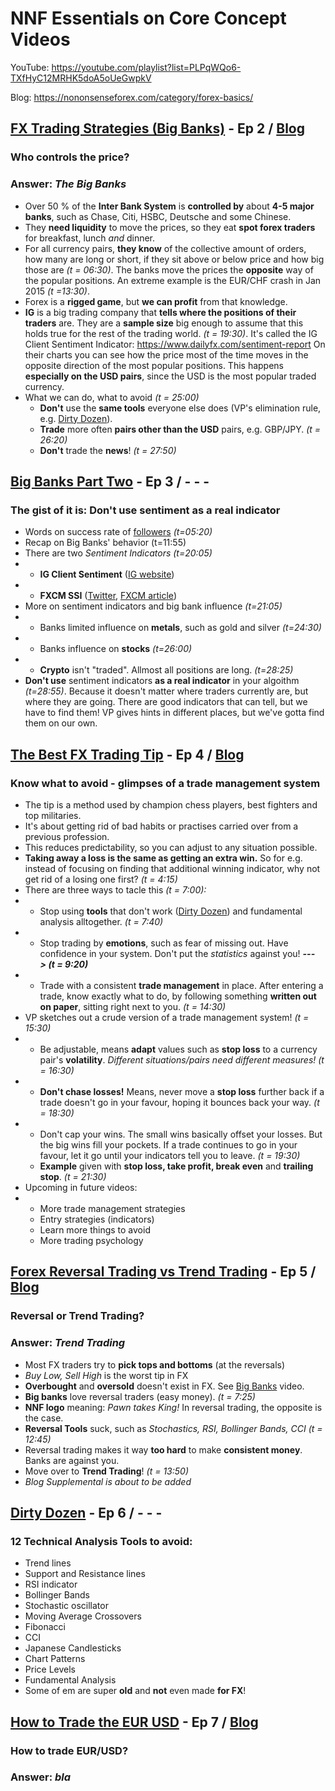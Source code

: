 
# NNF Essentials on Core Concept Videos

YouTube: <https://youtube.com/playlist?list=PLPqWQo6-TXfHyC12MRHK5doA5oUeGwpkV>

Blog: <https://nononsenseforex.com/category/forex-basics/>

## [FX Trading Strategies (Big Banks)](https://youtu.be/Lvq0t0eQOG4 "Big Banks - YouTube") - Ep 2 / [Blog](https://nononsenseforex.com/forex-basics/forex-trading-strategies-beware-the-big-banks/ "Big Banks - Blog")
### Who controls the price?
### Answer: *The Big Banks*

*   Over 50 % of the **Inter Bank System** is **controlled by** about **4-5 major
    banks**, such as Chase, Citi, HSBC, Deutsche and some Chinese.
*   They **need liquidity** to move the prices, so they eat **spot forex traders**
    for breakfast, lunch *and* dinner.
*   For all currency pairs, **they know** of the collective amount of orders, how
    many are long or short, if they sit above or below price and how big those
    are *(t = 06:30)*. The banks move the prices the **opposite** way of the popular
    positions. An extreme example is the EUR/CHF crash in Jan 2015 *(t =13:30)*.
*   Forex is a **rigged game**, but **we can profit** from that knowledge.
*   **IG** is a big trading company that **tells where the positions of their traders**
    are. They are a **sample size** big enough to assume that this holds true for the
    rest of the trading world. *(t = 19:30)*. It's called the IG Client Sentiment
    Indicator: <https://www.dailyfx.com/sentiment-report> On their charts you can
    see how the price most of the time moves in the opposite direction of the most
    popular positions. This happens **especially on the USD pairs**, since the USD
    is the most popular traded currency.
*   What we can do, what to avoid *(t = 25:00)*
    * **Don't** use the **same tools** everyone else does (VP's elimination rule,
      e.g. [Dirty Dozen](https://youtu.be/3c6o4O8goAo)).
    * **Trade** more often **pairs other than the USD** pairs, e.g. GBP/JPY. *(t = 26:20)*
    * **Don't** trade the **news**! *(t = 27:50)*


## [Big Banks Part Two](https://youtu.be/OzEZ0i2ma8A "Big Banks II - YouTube") - Ep 3 / - - -
### The gist of it is: Don't use sentiment as a real indicator

*   Words on success rate of [followers](https://nononsenseforex.com/testimonials/ "Testimonials") *(t=05:20)*
*   Recap on Big Banks' behavior (t=11:55)
*   There are two *Sentiment Indicators (t=20:05)*
*   * **IG Client Sentiment** ([IG website](https://www.dailyfx.com/sentiment-report))
*   * **FXCM SSI** ([Twitter](https://twitter.com/FXCM_MarketData), [FXCM article](https://www.fxcm.com/markets/insights/speculative-sentiment-index-ssi/))
*   More on sentiment indicators and big bank influence *(t=21:05)*
*   * Banks limited influence on **metals**, such as gold and silver *(t=24:30)*
*   * Banks influence on **stocks** *(t=26:00)*
*   * **Crypto** isn't "traded". Allmost all positions are long. *(t=28:25)*
*   **Don't use** sentiment indicators **as a real indicator** in your algoithm *(t=28:55)*.
    Because it doesn't matter where traders currently are, but where they are
    going. There are good indicators that can tell, but we have to find them!
    VP gives hints in different places, but we've gotta find them on our own.


## [The Best FX Trading Tip](https://youtu.be/orESKrXu6BM "Best Trading Tip - YouTube") - Ep 4 / [Blog](https://nononsenseforex.com/forex-basics/best-forex-trading-tips/ "Best Trading Tip - Blog")
### Know what to avoid - glimpses of a trade management system

*   The tip is a method used by champion chess players, best fighters and top militaries.
*   It's about getting rid of bad habits or practises carried over from a previous profession.
*   This reduces predictability, so you can adjust to any situation possible.
*   **Taking away a loss is the same as getting an extra win.** So for e.g. instead of focusing on
    finding that additional winning indicator, why not get rid of a losing one first? *(t = 4:15)*
*   There are three ways to tacle this *(t = 7:00):*
*   * Stop using **tools** that don't work ([Dirty Dozen](https://youtu.be/3c6o4O8goAo)) and
      fundamental analysis alltogether.
      *(t = 7:40)*
*   * Stop trading by **emotions**, such as fear of missing out. Have confidence in your system.
      Don't put the *statistics* against you! ***---> (t = 9:20)***
*   * Trade with a consistent **trade management** in place. After entering a trade, know exactly
      what to do, by following something **written out on paper**, sitting right next to you.
      *(t = 14:30)*
*   VP sketches out a crude version of a trade management system! *(t = 15:30)*
*   * Be adjustable, means **adapt** values such as **stop loss** to a currency pair's **volatility**.
      *Different situations/pairs need different measures! (t = 16:30)*
*   * **Don't chase losses!** Means, never move a **stop loss** further back if a trade doesn't go in
      your favour, hoping it bounces back your way. *(t = 18:30)*
*   * Don't cap your wins. The small wins basically offset your losses. But the big wins fill your
      pockets. If a trade continues to go in your favour, let it go until your indicators tell you
      to leave. *(t = 19:30)*
    * **Example** given with **stop loss, take profit, break even** and **trailing stop**.
      *(t = 21:30)*
*   Upcoming in future videos:
*   * More trade management strategies
    * Entry strategies (indicators)
    * Learn more things to avoid
    * More trading psychology


## [Forex Reversal Trading vs Trend Trading](https://youtu.be/EFYGtMThPis "Reversal vs Trend - YouTube") - Ep 5 / [Blog](https://nononsenseforex.com/forex-basics/reversal-trading-or-trend-trading/ "Reversal vs Trend - Blog")
### Reversal or Trend Trading?
### Answer: *Trend Trading*

*   Most FX traders try to **pick tops and bottoms** (at the reversals)
*   *Buy Low, Sell High* is the worst tip in FX
*   **Overbought** and **oversold** doesn't exist in FX. See [Big Banks](https://youtu.be/Lvq0t0eQOG4)
    video.
*   **Big banks** love reversal traders (easy money). *(t = 7:25)*
*   **NNF logo** meaning: *Pawn takes King!* In reversal trading, the opposite is the case.
*   **Reversal Tools** suck, such as *Stochastics, RSI, Bollinger Bands, CCI* *(t = 12:45)*
*   Reversal trading makes it way **too hard** to make **consistent money**. Banks are against you.
*   Move over to **Trend Trading**! *(t = 13:50)*
*   *Blog Supplemental is about to be added*


## [Dirty Dozen](https://youtu.be/3c6o4O8goAo "Dirty Dozen - YouTube") - Ep 6 / - - -
### 12 Technical Analysis Tools to avoid:

*   Trend lines
*   Support and Resistance lines
*   RSI indicator
*   Bollinger Bands
*   Stochastic oscillator
*   Moving Average Crossovers
*   Fibonacci
*   CCI
*   Japanese Candlesticks
*   Chart Patterns
*   Price Levels
*   Fundamental Analysis
*   Some of em are super **old** and **not** even made **for FX**!


## [How to Trade the EUR USD](https://youtu.be/vVMMkmYYU4U "EUR/USD - YouTube") - Ep 7 / [Blog](https://nononsenseforex.com/forex-basics/how-to-trade-the-eurusd-not-what-you-think/ "EUR/USD - Blog")
### How to trade EUR/USD?
### Answer: *bla*


